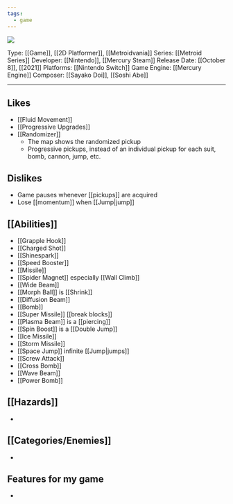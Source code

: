 ```yaml
---
tags:
  - game
---
```

<img src="https://cdn2.steamgriddb.com/thumb/38cfea09e10bd786ff870d78de0cb62b.png">

Type: [[Game]], [[2D Platformer]], [[Metroidvania]]
Series: [[Metroid Series]]
Developer: [[Nintendo]], [[Mercury Steam]]
Release Date: [[October 8]], [[2021]]
Platforms: [[Nintendo Switch]]
Game Engine: [[Mercury Engine]]
Composer: [[Sayako Doi]], [[Soshi Abe]]

----

## Likes
* [[Fluid Movement]]
* [[Progressive Upgrades]]
* [[Randomizer]]
	* The map shows the randomized pickup
	* Progressive pickups, instead of an individual pickup for each suit, bomb, cannon, jump, etc.

## Dislikes
* Game pauses whenever [[pickups]] are acquired
* Lose [[momentum]] when [[Jump|jump]]

## [[Abilities]]
* [[Grapple Hook]]
* [[Charged Shot]]
* [[Shinespark]]
* [[Speed Booster]]
* [[Missile]]
* [[Spider Magnet]] especially  [[Wall Climb]]
* [[Wide Beam]]
* [[Morph Ball]] is [[Shrink]]
* [[Diffusion Beam]]
* [[Bomb]]
* [[Super Missile]] [[break blocks]]
* [[Plasma Beam]] is a [[piercing]]
* [[Spin Boost]] is a [[Double Jump]]
* [[Ice Missile]]
* [[Storm Missile]]
* [[Space Jump]] infinite [[Jump|jumps]]
* [[Screw Attack]]
* [[Cross Bomb]]
* [[Wave Beam]]
* [[Power Bomb]]

## [[Hazards]]
* 

## [[Categories/Enemies]]
* 

## Features for my game
* 